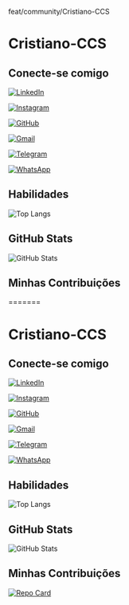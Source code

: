 feat/community/Cristiano-CCS
# Cristiano-CCS

## Conecte-se comigo
[![LinkedIn](https://img.shields.io/badge/LinkedIn-0077B5?style=for-the-badge&logo=linkedin&logoColor=white)](www.linkedin.com/in/cristiano-coimbra-de-souza-b9607018/)

[![Instagram](https://img.shields.io/badge/-Instagram-%23E4405F?style=for-the-badge&logo=instagram&logoColor=white)](https://www.instagram.com/cristianocoimb/)

[![GitHub](https://img.shields.io/badge/GitHub-100000?style=for-the-badge&logo=github&logoColor=white)](https://github.com/Cristiano-CCS)

[![Gmail](https://img.shields.io/badge/Gmail-333333?style=for-the-badge&logo=gmail&logoColor=red)](mailto:cristianocoimb@gmail.com)

[![Telegram](https://img.shields.io/badge/Telegram-000?style=for-the-badge&logo=telegram&logoColor=2CA5E0)](https://t.me/+5541987610329)

[![WhatsApp](https://img.shields.io/badge/WhatsApp-25D366?style=for-the-badge&logo=whatsapp&logoColor=white)](https://wa.me/5541987610329)
## Habilidades
![Top Langs](https://github-readme-stats-git-masterrstaa-rickstaa.vercel.app/api/top-langs/?username=Cristiano-CCS&bg_color=000&border_color=30A3DC&title_color=E94D5F&text_color=FFF)
## GitHub Stats
![GitHub Stats](https://github-readme-stats.vercel.app/api?username=Cristiano-CCS&theme=transparent&bg_color=000&border_color=30A3DC&show_icons=true&icon_color=30A3DC&title_color=E94D5F&text_color=FFF)
## Minhas Contribuições
=======
# Cristiano-CCS

## Conecte-se comigo
[![LinkedIn](https://img.shields.io/badge/LinkedIn-0077B5?style=for-the-badge&logo=linkedin&logoColor=white)](www.linkedin.com/in/cristiano-coimbra-de-souza-b9607018/)

[![Instagram](https://img.shields.io/badge/-Instagram-%23E4405F?style=for-the-badge&logo=instagram&logoColor=white)](https://www.instagram.com/cristianocoimb/)

[![GitHub](https://img.shields.io/badge/GitHub-100000?style=for-the-badge&logo=github&logoColor=white)](https://github.com/Cristiano-CCS)

[![Gmail](https://img.shields.io/badge/Gmail-333333?style=for-the-badge&logo=gmail&logoColor=red)](mailto:cristianocoimb@gmail.com)

[![Telegram](https://img.shields.io/badge/Telegram-000?style=for-the-badge&logo=telegram&logoColor=2CA5E0)](https://t.me/+5541987610329)

[![WhatsApp](https://img.shields.io/badge/WhatsApp-25D366?style=for-the-badge&logo=whatsapp&logoColor=white)](https://wa.me/5541987610329)
## Habilidades
![Top Langs](https://github-readme-stats-git-masterrstaa-rickstaa.vercel.app/api/top-langs/?username=Cristiano-CCS&bg_color=000&border_color=30A3DC&title_color=E94D5F&text_color=FFF)
## GitHub Stats
![GitHub Stats](https://github-readme-stats.vercel.app/api?username=Cristiano-CCS&theme=transparent&bg_color=000&border_color=30A3DC&show_icons=true&icon_color=30A3DC&title_color=E94D5F&text_color=FFF)
## Minhas Contribuições

[![Repo Card](https://github-readme-stats.vercel.app/api/pin/?username=Cristiano-CCS&repo=FlexBox-CSS&bg_color=000&border_color=30A3DC&show_icons=true&icon_color=30A3DC&title_color=E94D5F&text_color=FFF)](https://github.com/Cristiano-CCS/FlexBox-CSS)